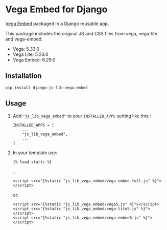 # Vega Embed for Django

[Vega Embed](https://github.com/vega/vega-embed) packaged in a Django reusable app.

This package includes the original JS and CSS files from vega, vega-lite and vega-embed.

- Vega: 5.33.0
- Vega Lite: 5.23.0
- Vega Embed: 6.29.0


## Installation

    pip install django-js-lib-vega-embed

## Usage

1. Add `"js_lib_vega_embed"` to your `INSTALLED_APPS` setting like this::

       INSTALLED_APPS = [
           ...
           "js_lib_vega_embed",
           ...
       ]

2. In your template use:
   
       {% load static %}
   
   ...
   
       <script src="{%static "js_lib_vega_embed/vega-embed-full.js" %}"></script>

   or:

       <script src="{%static "js_lib_vega_embed/vega5.js" %}"></script>
       <script src="{%static "js_lib_vega_embed/vega-lite5.js" %}"></script>
       <script src="{%static "js_lib_vega_embed/vega-embed6.js" %}"></script>
